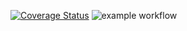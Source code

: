 [![Coverage Status](https://coveralls.io/repos/github/rizzo-alberto/Assignment_2.1/badge.svg?branch=develop)](https://coveralls.io/github/rizzo-alberto/Assignment_2.1?branch=develop)
![example workflow](https://github.com/rizzo-alberto/Assignment_2.1/actions/workflows/.github/workflows/main.yml/badge.svg)
